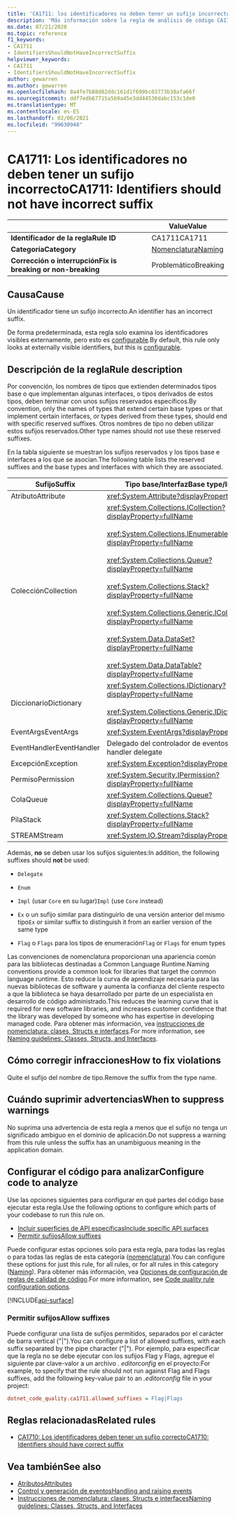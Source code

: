 ```yaml
---
title: 'CA1711: los identificadores no deben tener un sufijo incorrecto (análisis de código)'
description: 'Más información sobre la regla de análisis de código CA1711: los identificadores no deberían tener el sufijo incorrecto'
ms.date: 07/21/2020
ms.topic: reference
f1_keywords:
- CA1711
- IdentifiersShouldNotHaveIncorrectSuffix
helpviewer_keywords:
- CA1711
- IdentifiersShouldNotHaveIncorrectSuffix
author: gewarren
ms.author: gewarren
ms.openlocfilehash: 8a4fe7b88d82ddc161d1f699bc03773b38afa66f
ms.sourcegitcommit: ddf7edb67715a5b9a45e3dd44536dabc153c1de0
ms.translationtype: MT
ms.contentlocale: es-ES
ms.lasthandoff: 02/06/2021
ms.locfileid: "99630948"
---
```

# <a name="ca1711-identifiers-should-not-have-incorrect-suffix"></a><span data-ttu-id="de446-103">CA1711: Los identificadores no deben tener un sufijo incorrecto</span><span class="sxs-lookup"><span data-stu-id="de446-103">CA1711: Identifiers should not have incorrect suffix</span></span>

| | <span data-ttu-id="de446-104">Value</span><span class="sxs-lookup"><span data-stu-id="de446-104">Value</span></span> |
|-|-|
| <span data-ttu-id="de446-105">**Identificador de la regla**</span><span class="sxs-lookup"><span data-stu-id="de446-105">**Rule ID**</span></span> |<span data-ttu-id="de446-106">CA1711</span><span class="sxs-lookup"><span data-stu-id="de446-106">CA1711</span></span>|
| <span data-ttu-id="de446-107">**Categoría**</span><span class="sxs-lookup"><span data-stu-id="de446-107">**Category**</span></span> |[<span data-ttu-id="de446-108">Nomenclatura</span><span class="sxs-lookup"><span data-stu-id="de446-108">Naming</span></span>](naming-warnings.md)|
| <span data-ttu-id="de446-109">**Corrección o interrupción**</span><span class="sxs-lookup"><span data-stu-id="de446-109">**Fix is breaking or non-breaking**</span></span> |<span data-ttu-id="de446-110">Problemático</span><span class="sxs-lookup"><span data-stu-id="de446-110">Breaking</span></span>|

## <a name="cause"></a><span data-ttu-id="de446-111">Causa</span><span class="sxs-lookup"><span data-stu-id="de446-111">Cause</span></span>

<span data-ttu-id="de446-112">Un identificador tiene un sufijo incorrecto.</span><span class="sxs-lookup"><span data-stu-id="de446-112">An identifier has an incorrect suffix.</span></span>

<span data-ttu-id="de446-113">De forma predeterminada, esta regla solo examina los identificadores visibles externamente, pero esto es [configurable](#configure-code-to-analyze).</span><span class="sxs-lookup"><span data-stu-id="de446-113">By default, this rule only looks at externally visible identifiers, but this is [configurable](#configure-code-to-analyze).</span></span>

## <a name="rule-description"></a><span data-ttu-id="de446-114">Descripción de la regla</span><span class="sxs-lookup"><span data-stu-id="de446-114">Rule description</span></span>

<span data-ttu-id="de446-115">Por convención, los nombres de tipos que extienden determinados tipos base o que implementan algunas interfaces, o tipos derivados de estos tipos, deben terminar con unos sufijos reservados específicos.</span><span class="sxs-lookup"><span data-stu-id="de446-115">By convention, only the names of types that extend certain base types or that implement certain interfaces, or types derived from these types, should end with specific reserved suffixes.</span></span> <span data-ttu-id="de446-116">Otros nombres de tipo no deben utilizar estos sufijos reservados.</span><span class="sxs-lookup"><span data-stu-id="de446-116">Other type names should not use these reserved suffixes.</span></span>

<span data-ttu-id="de446-117">En la tabla siguiente se muestran los sufijos reservados y los tipos base e interfaces a los que se asocian.</span><span class="sxs-lookup"><span data-stu-id="de446-117">The following table lists the reserved suffixes and the base types and interfaces with which they are associated.</span></span>

|<span data-ttu-id="de446-118">Sufijo</span><span class="sxs-lookup"><span data-stu-id="de446-118">Suffix</span></span>|<span data-ttu-id="de446-119">Tipo base/Interfaz</span><span class="sxs-lookup"><span data-stu-id="de446-119">Base type/Interface</span></span>|
|------------|--------------------------|
|<span data-ttu-id="de446-120">Atributo</span><span class="sxs-lookup"><span data-stu-id="de446-120">Attribute</span></span>|<xref:System.Attribute?displayProperty=fullName>|
|<span data-ttu-id="de446-121">Colección</span><span class="sxs-lookup"><span data-stu-id="de446-121">Collection</span></span>|<xref:System.Collections.ICollection?displayProperty=fullName><br/><br/><xref:System.Collections.IEnumerable?displayProperty=fullName><br/><br/><xref:System.Collections.Queue?displayProperty=fullName><br/><br/><xref:System.Collections.Stack?displayProperty=fullName><br/><br/><xref:System.Collections.Generic.ICollection%601?displayProperty=fullName><br/><br/><xref:System.Data.DataSet?displayProperty=fullName><br/><br/><xref:System.Data.DataTable?displayProperty=fullName>|
|<span data-ttu-id="de446-122">Diccionario</span><span class="sxs-lookup"><span data-stu-id="de446-122">Dictionary</span></span>|<xref:System.Collections.IDictionary?displayProperty=fullName><br/><br/><xref:System.Collections.Generic.IDictionary%602?displayProperty=fullName>|
|<span data-ttu-id="de446-123">EventArgs</span><span class="sxs-lookup"><span data-stu-id="de446-123">EventArgs</span></span>|<xref:System.EventArgs?displayProperty=fullName>|
|<span data-ttu-id="de446-124">EventHandler</span><span class="sxs-lookup"><span data-stu-id="de446-124">EventHandler</span></span>|<span data-ttu-id="de446-125">Delegado del controlador de eventos.</span><span class="sxs-lookup"><span data-stu-id="de446-125">An event-handler delegate</span></span>|
|<span data-ttu-id="de446-126">Excepción</span><span class="sxs-lookup"><span data-stu-id="de446-126">Exception</span></span>|<xref:System.Exception?displayProperty=fullName>|
|<span data-ttu-id="de446-127">Permiso</span><span class="sxs-lookup"><span data-stu-id="de446-127">Permission</span></span>|<xref:System.Security.IPermission?displayProperty=fullName>|
|<span data-ttu-id="de446-128">Cola</span><span class="sxs-lookup"><span data-stu-id="de446-128">Queue</span></span>|<xref:System.Collections.Queue?displayProperty=fullName>|
|<span data-ttu-id="de446-129">Pila</span><span class="sxs-lookup"><span data-stu-id="de446-129">Stack</span></span>|<xref:System.Collections.Stack?displayProperty=fullName>|
|<span data-ttu-id="de446-130">STREAM</span><span class="sxs-lookup"><span data-stu-id="de446-130">Stream</span></span>|<xref:System.IO.Stream?displayProperty=fullName>|

<span data-ttu-id="de446-131">Además, **no** se deben usar los sufijos siguientes:</span><span class="sxs-lookup"><span data-stu-id="de446-131">In addition, the following suffixes should **not** be used:</span></span>

- `Delegate`

- `Enum`

- <span data-ttu-id="de446-132">`Impl` (usar `Core` en su lugar)</span><span class="sxs-lookup"><span data-stu-id="de446-132">`Impl` (use `Core` instead)</span></span>

- <span data-ttu-id="de446-133">`Ex` o un sufijo similar para distinguirlo de una versión anterior del mismo tipo</span><span class="sxs-lookup"><span data-stu-id="de446-133">`Ex` or similar suffix to distinguish it from an earlier version of the same type</span></span>

- <span data-ttu-id="de446-134">`Flag` o `Flags` para los tipos de enumeración</span><span class="sxs-lookup"><span data-stu-id="de446-134">`Flag` or `Flags` for enum types</span></span>

<span data-ttu-id="de446-135">Las convenciones de nomenclatura proporcionan una apariencia común para las bibliotecas destinadas a Common Language Runtime.</span><span class="sxs-lookup"><span data-stu-id="de446-135">Naming conventions provide a common look for libraries that target the common language runtime.</span></span> <span data-ttu-id="de446-136">Esto reduce la curva de aprendizaje necesaria para las nuevas bibliotecas de software y aumenta la confianza del cliente respecto a que la biblioteca se haya desarrollado por parte de un especialista en desarrollo de código administrado.</span><span class="sxs-lookup"><span data-stu-id="de446-136">This reduces the learning curve that is required for new software libraries, and increases customer confidence that the library was developed by someone who has expertise in developing managed code.</span></span> <span data-ttu-id="de446-137">Para obtener más información, vea [instrucciones de nomenclatura: clases, Structs e interfaces](../../../standard/design-guidelines/names-of-classes-structs-and-interfaces.md).</span><span class="sxs-lookup"><span data-stu-id="de446-137">For more information, see [Naming guidelines: Classes, Structs, and Interfaces](../../../standard/design-guidelines/names-of-classes-structs-and-interfaces.md).</span></span>

## <a name="how-to-fix-violations"></a><span data-ttu-id="de446-138">Cómo corregir infracciones</span><span class="sxs-lookup"><span data-stu-id="de446-138">How to fix violations</span></span>

<span data-ttu-id="de446-139">Quite el sufijo del nombre de tipo.</span><span class="sxs-lookup"><span data-stu-id="de446-139">Remove the suffix from the type name.</span></span>

## <a name="when-to-suppress-warnings"></a><span data-ttu-id="de446-140">Cuándo suprimir advertencias</span><span class="sxs-lookup"><span data-stu-id="de446-140">When to suppress warnings</span></span>

<span data-ttu-id="de446-141">No suprima una advertencia de esta regla a menos que el sufijo no tenga un significado ambiguo en el dominio de aplicación.</span><span class="sxs-lookup"><span data-stu-id="de446-141">Do not suppress a warning from this rule unless the suffix has an unambiguous meaning in the application domain.</span></span>

## <a name="configure-code-to-analyze"></a><span data-ttu-id="de446-142">Configurar el código para analizar</span><span class="sxs-lookup"><span data-stu-id="de446-142">Configure code to analyze</span></span>

<span data-ttu-id="de446-143">Use las opciones siguientes para configurar en qué partes del código base ejecutar esta regla.</span><span class="sxs-lookup"><span data-stu-id="de446-143">Use the following options to configure which parts of your codebase to run this rule on.</span></span>

- [<span data-ttu-id="de446-144">Incluir superficies de API específicas</span><span class="sxs-lookup"><span data-stu-id="de446-144">Include specific API surfaces</span></span>](#include-specific-api-surfaces)
- [<span data-ttu-id="de446-145">Permitir sufijos</span><span class="sxs-lookup"><span data-stu-id="de446-145">Allow suffixes</span></span>](#allow-suffixes)

<span data-ttu-id="de446-146">Puede configurar estas opciones solo para esta regla, para todas las reglas o para todas las reglas de esta categoría ([nomenclatura](naming-warnings.md)).</span><span class="sxs-lookup"><span data-stu-id="de446-146">You can configure these options for just this rule, for all rules, or for all rules in this category ([Naming](naming-warnings.md)).</span></span> <span data-ttu-id="de446-147">Para obtener más información, vea [Opciones de configuración de reglas de calidad de código](../code-quality-rule-options.md).</span><span class="sxs-lookup"><span data-stu-id="de446-147">For more information, see [Code quality rule configuration options](../code-quality-rule-options.md).</span></span>

[!INCLUDE[api-surface](~/includes/code-analysis/api-surface.md)]

### <a name="allow-suffixes"></a><span data-ttu-id="de446-148">Permitir sufijos</span><span class="sxs-lookup"><span data-stu-id="de446-148">Allow suffixes</span></span>

<span data-ttu-id="de446-149">Puede configurar una lista de sufijos permitidos, separados por el carácter de barra vertical ("|").</span><span class="sxs-lookup"><span data-stu-id="de446-149">You can configure a list of allowed suffixes, with each suffix separated by the pipe character ("|").</span></span> <span data-ttu-id="de446-150">Por ejemplo, para especificar que la regla no se debe ejecutar con los sufijos Flag y Flags, agregue el siguiente par clave-valor a un archivo *. editorconfig* en el proyecto:</span><span class="sxs-lookup"><span data-stu-id="de446-150">For example, to specify that the rule should not run against Flag and Flags suffixes, add the following key-value pair to an *.editorconfig* file in your project:</span></span>

```ini
dotnet_code_quality.ca1711.allowed_suffixes = Flag|Flags
```

## <a name="related-rules"></a><span data-ttu-id="de446-151">Reglas relacionadas</span><span class="sxs-lookup"><span data-stu-id="de446-151">Related rules</span></span>

- [<span data-ttu-id="de446-152">CA1710: Los identificadores deben tener un sufijo correcto</span><span class="sxs-lookup"><span data-stu-id="de446-152">CA1710: Identifiers should have correct suffix</span></span>](ca1710.md)

## <a name="see-also"></a><span data-ttu-id="de446-153">Vea también</span><span class="sxs-lookup"><span data-stu-id="de446-153">See also</span></span>

- [<span data-ttu-id="de446-154">Atributos</span><span class="sxs-lookup"><span data-stu-id="de446-154">Attributes</span></span>](../../../standard/design-guidelines/attributes.md)
- [<span data-ttu-id="de446-155">Control y generación de eventos</span><span class="sxs-lookup"><span data-stu-id="de446-155">Handling and raising events</span></span>](../../../standard/events/index.md)
- [<span data-ttu-id="de446-156">Instrucciones de nomenclatura: clases, Structs e interfaces</span><span class="sxs-lookup"><span data-stu-id="de446-156">Naming guidelines: Classes, Structs, and Interfaces</span></span>](../../../standard/design-guidelines/names-of-classes-structs-and-interfaces.md)
